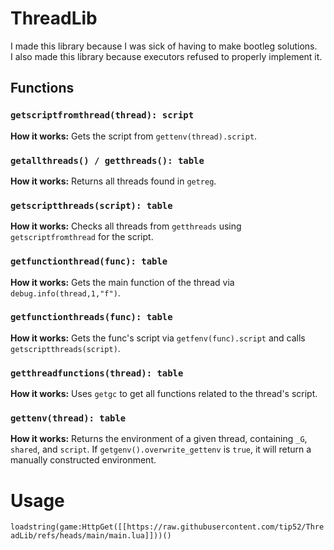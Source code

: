 # ThreadLib

I made this library because I was sick of having to make bootleg solutions.  
I also made this library because executors refused to properly implement it.

## Functions

### `getscriptfromthread(thread): script`
**How it works:** Gets the script from `gettenv(thread).script`.

### `getallthreads() / getthreads(): table`
**How it works:** Returns all threads found in `getreg`.

### `getscriptthreads(script): table`
**How it works:** Checks all threads from `getthreads` using `getscriptfromthread` for the script.

### `getfunctionthread(func): table`
**How it works:** Gets the main function of the thread via `debug.info(thread,1,"f")`.

### `getfunctionthreads(func): table`
**How it works:** Gets the func's script via `getfenv(func).script` and calls `getscriptthreads(script)`.

### `getthreadfunctions(thread): table`
**How it works:** Uses `getgc` to get all functions related to the thread's script.

### `gettenv(thread): table`
**How it works:** Returns the environment of a given thread, containing `_G`, `shared`, and `script`. If `getgenv().overwrite_gettenv` is `true`, it will return a manually constructed environment.

# Usage

 `loadstring(game:HttpGet([[https://raw.githubusercontent.com/tip52/ThreadLib/refs/heads/main/main.lua]]))()`

